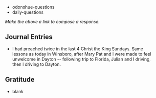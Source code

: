 - odonohue-questions
- daily-questions

*Make the above a link to compose a response.*
## Journal Entries
-  I had preached twice in the last 4 Christ the King Sundays. Same lessons as today in Winsboro, after Mary Pat and I were made to feel unwelcome in Dayton -- following trip to Florida, Julian and I driving, then I driving to Dayton.

## Gratitude
- blank


